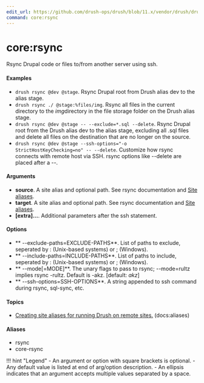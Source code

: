 ```yaml
---
edit_url: https://github.com/drush-ops/drush/blob/11.x/vendor/drush/drush/src/Commands/core/RsyncCommands.php
command: core:rsync
---
```

# core:rsync

Rsync Drupal code or files to/from another server using ssh.

#### Examples

- <code>drush rsync @dev @stage</code>. Rsync Drupal root from Drush alias dev to the alias stage.
- <code>drush rsync ./ @stage:%files/img</code>. Rsync all files in the current directory to the *img*directory in the file storage folder on the Drush alias stage.
- <code>drush rsync @dev @stage -- --exclude=*.sql --delete</code>. Rsync Drupal root from the Drush alias dev to the alias stage, excluding all .sql files and delete all files on the destination that are no longer on the source.
- <code>drush rsync @dev @stage --ssh-options="-o StrictHostKeyChecking=no" -- --delete</code>. Customize how rsync connects with remote host via SSH. rsync options like --delete are placed after a --.

#### Arguments

- **source**. A site alias and optional path. See rsync documentation and [Site aliases](../site-aliases.md).
- **target**. A site alias and optional path. See rsync documentation and [Site aliases](../site-aliases.md).
- **[extra]...**. Additional parameters after the ssh statement.

#### Options

- ** --exclude-paths=EXCLUDE-PATHS**. List of paths to exclude, seperated by : (Unix-based systems) or ; (Windows).
- ** --include-paths=INCLUDE-PATHS**. List of paths to include, seperated by : (Unix-based systems) or ; (Windows).
- ** --mode[=MODE]**. The unary flags to pass to rsync; --mode=rultz implies rsync -rultz. Default is -akz. [default: *akz*]
- ** --ssh-options=SSH-OPTIONS**. A string appended to ssh command during rsync, sql-sync, etc.

#### Topics

- [Creating site aliases for running Drush on remote sites.](../../vendor/drush/drush/docs/site-aliases.md) (docs:aliases)

#### Aliases

- rsync
- core-rsync

!!! hint "Legend"
    - An argument or option with square brackets is optional.
    - Any default value is listed at end of arg/option description.
    - An ellipsis indicates that an argument accepts multiple values separated by a space.